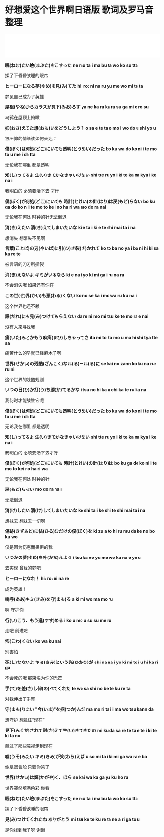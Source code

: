 # 好想爱这个世界啊日语版 歌词及罗马音整理

<iframe border="1" frameborder="0" height="77" marginheight="0" marginwidth="0" src="//music.163.com/outchain/player?type=2&amp;id=1484837259&amp;auto=0&amp;height=66" width="100%"> <!-网易音乐播放-->
  </iframe>

**眠(ねむ)たい瞼(まぶた)をこすった**
**ne mu ta i ma bu ta wo ko su tta**

揉了下昏昏欲睡的眼帘

**ヒーローになる夢(ゆめ)を見(み)てた**
**hi: ro: ni na ru yu me wo mi te ta**

梦见自己成为了英雄

**屋根(やね)からカラスが見下(みお)ろす**
**ya ne ka ra ka ra su ga mi o ro su**

乌鸦在屋顶上俯瞰

**抑(おさ)えてた想(おも)いをどうしよう？**
**o sa e te ta o mo i wo do u shi yo u**

被压抑的情绪该如何表达？

**僕(ぼく)は何処(どこ)にいても透明(とうめい)だった**
**bo ku wa do ko ni i te mo to u me i da tta**

无论我在哪里 都是透明

**知(し)ってるよ 生(い)きてかなきゃいけない**
**shi tte ru yo i ki te ka na kya i ke na i**

我明白的 必须要活下去 才行

**僕(ぼく)が何処(どこ)にいても 時計(とけい)の針(はり)は戻(もど)らない**
**bo ku ga do ko ni i te mo to ke i no ha ri wa mo do ra nai**

无论我在何处 时钟的针无法倒退

**消(き)えたい 消(き)えてしまいたいな**
**ki e ta i ki e te shi mai ta i na**

想消失 想消失不见啊

**言葉(ことば)の刃(やいば)に引(ひ)き裂(さ)かれて**
**ko to ba no ya i ba ni hi ki sa ka re te**

被言语的刀刃所撕裂

**消(き)えないよ キミがいるなら**
**ki e na i yo ki mi ga i ru na ra**

不会消失哦 如果还有你在

**この世(せ)界(かい)も悪(わる)くない**
**ko no se ka i mo wa ru ku na i**

这个世界也还不赖

**誰(だれ)にも見(み)つけてもらえない**
**da re ni mo mi tsu ke te mo ra e nai**

没有人来寻找我

**痛(いた)みとかもう麻痺(まひ)しちゃってさ**
**ita mi to ka mo u ma hi shi tya tte sa**

痛苦什么的早就已经麻木了啊

**世界(せかい)の残酷(ざんこく)なル(る)ール(る)に**
**se kai no zann ko ku na ru: ru ni**

这个世界的残酷规则

**いつの日(ひ)か打(う)ち勝(か)てるかな**
**i tsu no hi ka u chi ka te ru ka na**

我何时才能战胜它呢

**僕(ぼく)は何処(どこ)にいても透明(とうめい)だった**
**bo ku wa do ko ni i te mo to u me i da tta**

无论我在哪里 都是透明

**知(し)ってるよ 生(い)きてかなきゃいけない**
**shi tte ru yo i ki te ka na kya i ke na i**

我明白的 必须要活下去才行

**僕(ぼく)が何処(どこ)にいても 時計(とけい)の針(はり)は**
**bo ku ga do ko ni i te mo to kei no ha ri wa**

无论我在何处 时钟的针

**戻(もど)らない**
**mo do ra na i**

无法倒退

**消(け)したい 消(け)してしまいたいな**
**ke shi ta i ke shi te shi mai ta i na**

想抹去 想抹去一切啊

**傷跡(きずあと)に怯(ひる)むだけの僕(ぼく)を**
**ki zu a to hi ru mu da ke no bo ku wo**

仅是因为伤疤而畏惧的我

**いつかの夢(ゆめ)を叶(かな)えよう**
**i tsu ka no yu me wo ka na e yo u**

去实现 曾经的梦吧

**ヒーローになれ！**
**hi: ro: ni na re**

成为英雄！

**嗚呼(ああ)キミ(きみ)を守(まも)る**
**a ki mi wo ma mo ru**

啊 守护你

**行(い)こう、もう進(すす)める**
**i ko u mo u su su me ru**

走吧 前进吧

**怖(こわ)くない**
**ko wa ku nai**

别害怕

**死(し)なないよ キミ(きみ)という光(ひかり)が**
**shi na na i yo ki mi to i u hi ka ri ga**

不会死的哦 那束名为你的光芒

**手(て)を差(さ)し伸(の)べてくれた**
**te wo sa shi no be te ku re ta**

对我伸出了手臂

**守(まも)りたい "今(いま)"を掴(つか)んだ**
**ma mo ri ta i i ma wo tsu kann da**

想守护 想抓住“现在”

**見下(みくだ)されて耐(た)えて生(い)きてきたの**
**mi ku da sa re te ta e te i ki te ki ta no**

熬过了那些蔑视走到现在

**嘘(うそ)みたい キミ(きみ)が笑(わら)えば**
**u so mi ta i ki mi ga wa ra e ba**

像是谎言般 只要你笑了

**世界(せかい)は輝(かがや)く、ほら**
**se kai wa ka ga ya ku ho ra**

世界突然填满色彩 你看

**眠(ねむ)たい瞼(まぶた)をこすった**
**ne mu ta i ma bu ta wo ko su tta**

揉了下昏昏欲睡的眼帘

**見(み)つけてくれたね ありがとう**
**mi tsu ke te ku re ta ne a ri ga to u**

是你找到我了呀 谢谢